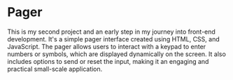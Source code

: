 # Pager

This is my second project and an early step in my journey into front-end development.
It's a simple pager interface created using HTML, CSS, and JavaScript. 
The pager allows users to interact with a keypad to enter numbers or symbols, which 
are displayed dynamically on the screen. It also includes options to send or reset 
the input, making it an engaging and practical small-scale application.






